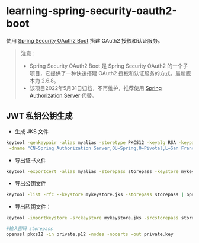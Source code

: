 # learning-spring-security-oauth2-boot

使用 [Spring Security OAuth2 Boot](https://github.com/spring-attic/spring-security-oauth2-boot) 搭建 OAuth2 授权和认证服务。

> 注意：
> - Spring Security OAuth2 Boot 是 Spring Security OAuth2 的一个子项目，它提供了一种快速搭建 OAuth2 授权和认证服务的方式。最新版本为 2.6.8。
> - 该项目2022年5月31日归档，不再维护，推荐使用 [Spring Authorization Server](https://github.com/spring-projects/spring-authorization-server) 代替。


## JWT 私钥公钥生成

- 生成 JKS 文件

```bash
keytool -genkeypair -alias myalias -storetype PKCS12 -keyalg RSA -keypass keypass -keystore mykeystore.jks -storepass storepass \
 -dname "CN=Spring Authorization Server,OU=Spring,O=Pivotal,L=San Francisco,ST=CA,C=US" -validity 3650
```

- 导出证书文件

```bash
keytool -exportcert -alias myalias -storepass storepass -keystore mykeystore.jks -file public.cer
```

- 导出公钥文件

```bash
keytool -list -rfc --keystore mykeystore.jks -storepass storepass | openssl x509 -inform pem -pubkey > public.key
```

- 导出私钥文件：

```bash
keytool -importkeystore -srckeystore mykeystore.jks -srcstorepass storepass -destkeystore private.p12 -deststoretype PKCS12 -deststorepass storepass -destkeypass keypass

#输入密码 storepass
openssl pkcs12 -in private.p12 -nodes -nocerts -out private.key
```